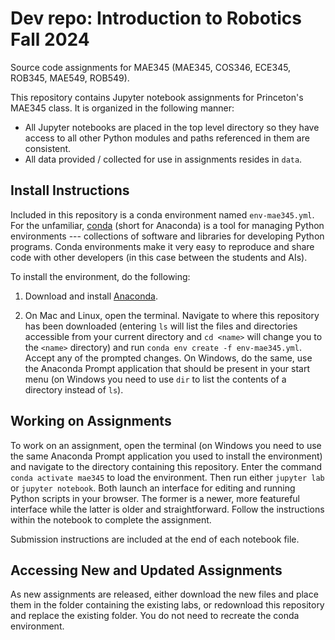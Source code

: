 # Dev repo: Introduction to Robotics Fall 2024

Source code assignments for MAE345 (MAE345, COS346, ECE345, ROB345, MAE549, ROB549).

This repository contains Jupyter notebook assignments for Princeton's MAE345 class. It is organized in the following manner:

- All Jupyter notebooks are placed in the top level directory so they have access to all other Python modules and paths referenced in them are consistent.
- All data provided / collected for use in assignments resides in `data`.

## Install Instructions 

Included in this repository is a conda environment named `env-mae345.yml`. For the unfamiliar, [conda](https://docs.conda.io/en/latest/) (short for Anaconda) is a tool for managing Python environments --- collections of software and libraries for developing Python programs. Conda environments make it very easy to reproduce and share code with other developers (in this case between the students and AIs).

To install the environment, do the following:

1. Download and install [Anaconda](https://www.anaconda.com/products/individual).

2. On Mac and Linux, open the terminal. Navigate to where this repository has been downloaded (entering `ls` will list the files and directories accessible from your current directory and `cd <name>` will change you to the `<name>` directory) and run `conda env create -f env-mae345.yml`. Accept any of the prompted changes. On Windows, do the same, use the Anaconda Prompt application that should be present in your start menu (on Windows you need to use `dir` to list the contents of a directory instead of `ls`).

## Working on Assignments

To work on an assignment, open the terminal (on Windows you need to use the same Anaconda Prompt application you used to install the environment) and navigate to the directory containing this repository. Enter the command `conda activate mae345` to load the environment. Then run either `jupyter lab` or `jupyter notebook`. Both launch an interface for editing and running Python scripts in your browser. The former is a newer, more featureful interface while the latter is older and straightforward. Follow the instructions within the notebook to complete the assignment.

Submission instructions are included at the end of each notebook file. 

## Accessing New and Updated Assignments

As new assignments are released, either download the new files and place them in the folder containing the existing labs, or redownload this repository and replace the existing folder. You do not need to recreate the conda environment.

